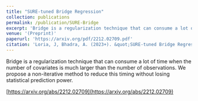 ```yaml
---
title: "SURE-tuned Bridge Regression"
collection: publications
permalink: /publication/SURE-Bridge
excerpt: 'Bridge is a regularization technique that can consume a lot of time when the number of covariates is much larger than the number of observations. We propose a non-iterative method to reduce this timing without losing statistical prediction power.'
venue: '(Preprint)'
paperurl: 'https://arxiv.org/pdf/2212.02709.pdf'
citation: 'Loria, J, Bhadra, A. (2023+). &quot;SURE-tuned Bridge Regression.&quot; <i>submitted</i>.'
---
```

Bridge is a regularization technique that can consume a lot of time when the number of covariates is much larger than the number of observations. We propose a non-iterative method to reduce this timing without losing statistical prediction power.

[https://arxiv.org/abs/2212.02709](https://arxiv.org/abs/2212.02709)
